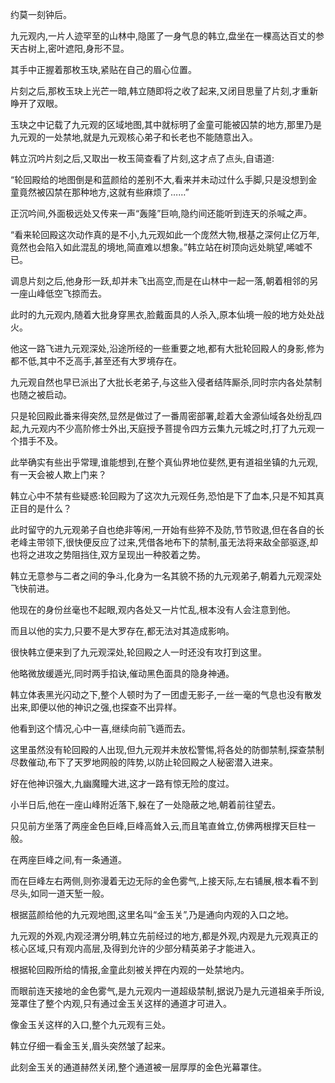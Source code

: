 
约莫一刻钟后。

九元观内,一片人迹罕至的山林中,隐匿了一身气息的韩立,盘坐在一棵高达百丈的参天古树上,密叶遮阳,身形不显。

其手中正握着那枚玉玦,紧贴在自己的眉心位置。

片刻之后,那枚玉玦上光芒一暗,韩立随即将之收了起来,又闭目思量了片刻,才重新睁开了双眼。

玉玦之中记载了九元观的区域地图,其中就标明了金童可能被囚禁的地方,那里乃是九元观的一处禁地,就是九元观核心弟子和长老也不能随意出入。

韩立沉吟片刻之后,又取出一枚玉简查看了片刻,这才点了点头,自语道:

“轮回殿给的地图倒是和蓝颜给的差别不大,看来并未动过什么手脚,只是没想到金童竟然被囚禁在那种地方,这就有些麻烦了……”

正沉吟间,外面极远处又传来一声“轰隆”巨响,隐约间还能听到连天的杀喊之声。

“看来轮回殿这次动作真的是不小,九元观如此一个庞然大物,根基之深何止亿万年,竟然也会陷入如此混乱的境地,简直难以想象。”韩立站在树顶向远处眺望,唏嘘不已。

调息片刻之后,他身形一跃,却并未飞出高空,而是在山林中一起一落,朝着相邻的另一座山峰低空飞掠而去。

此时的九元观内,随着大批身穿黑衣,脸戴面具的人杀入,原本仙境一般的地方处处战火。

他这一路飞进九元观深处,沿途所经的一些重要之地,都有大批轮回殿人的身影,修为都不低,其中不乏高手,甚至还有大罗境存在。

九元观自然也早已派出了大批长老弟子,与这些入侵者结阵厮杀,同时宗内各处禁制也随之被启动。

只是轮回殿此番来得突然,显然是做过了一番周密部署,趁着大金源仙域各处纷乱四起,九元观内不少高阶修士外出,天庭授予菩提令四方云集九元城之时,打了九元观一个措手不及。

此举确实有些出乎常理,谁能想到,在整个真仙界地位斐然,更有道祖坐镇的九元观,有一天会被人欺上门来？

韩立心中不禁有些疑惑:轮回殿为了这次九元观任务,恐怕是下了血本,只是不知其真正目的是什么？

此时留守的九元观弟子自也绝非等闲,一开始有些猝不及防,节节败退,但在各自的长老峰主带领下,很快便反应了过来,凭借各地布下的禁制,虽无法将来敌全部驱逐,却也将之进攻之势阻挡住,双方呈现出一种胶着之势。

韩立无意参与二者之间的争斗,化身为一名其貌不扬的九元观弟子,朝着九元观深处飞快前进。

他现在的身份丝毫也不起眼,观内各处又一片忙乱,根本没有人会注意到他。

而且以他的实力,只要不是大罗存在,都无法对其造成影响。

很快韩立便来到了九元观深处,轮回殿之人一时还没有攻打到这里。

他略微放缓遁光,同时两手掐诀,催动黑色面具的隐身神通。

韩立体表黑光闪动之下,整个人顿时为了一团虚无影子,一丝一毫的气息也没有散发出来,即便以他的神识之强,也探查不出异样。

他看到这个情况,心中一喜,继续向前飞遁而去。

这里虽然没有轮回殿的人出现,但九元观并未放松警惕,将各处的防御禁制,探查禁制尽数催动,布下了天罗地网般的阵势,以防止轮回殿之人秘密潜入进来。

好在他神识强大,九幽魔瞳大进,这才一路有惊无险的度过。

小半日后,他在一座山峰附近落下,躲在了一处隐蔽之地,朝着前往望去。

只见前方坐落了两座金色巨峰,巨峰高耸入云,而且笔直耸立,仿佛两根撑天巨柱一般。

在两座巨峰之间,有一条通道。

而在巨峰左右两侧,则弥漫着无边无际的金色雾气,上接天际,左右铺展,根本看不到尽头,如同一道天堑一般。

根据蓝颜给他的九元观地图,这里名叫“金玉关”,乃是通向内观的入口之地。

九元观的外观,内观泾渭分明,韩立先前经过的地方,都是外观,内观是九元观真正的核心区域,只有观内高层,及得到允许的少部分精英弟子才能进入。

根据轮回殿所给的情报,金童此刻被关押在内观的一处禁地内。

而眼前连天接地的金色雾气,是九元观内一道超级禁制,据说乃是九元道祖亲手所设,笼罩住了整个内观,只有通过金玉关这样的通道才可进入。

像金玉关这样的入口,整个九元观有三处。

韩立仔细一看金玉关,眉头突然皱了起来。

此刻金玉关的通道赫然关闭,整个通道被一层厚厚的金色光幕罩住。